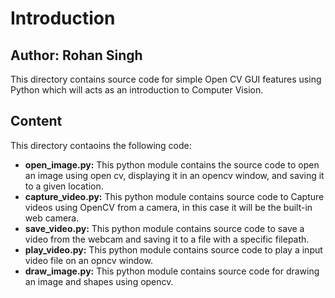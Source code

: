 # Introduction
## Author: Rohan Singh
This directory contains source code for simple Open CV GUI features using Python which will acts as an introduction to Computer Vision.  

## Content
This directory contaoins the following code:  
  - **open_image.py:** This python module contains the source code to open an image using open cv, displaying it in an opencv window, and saving it to a given location.  
  - **capture_video.py:** This python module contains source code to Capture videos using OpenCV from a camera, in this case it will be the built-in web camera.
  - **save_video.py:** This python module contains source code to save a video from the webcam and saving it to a file with a specific filepath.  
  - **play_video.py:** This python module contains source code to play a input video file on an opncv window.  
  - **draw_image.py:** This python module contains source code for drawing an image and shapes using opencv.

